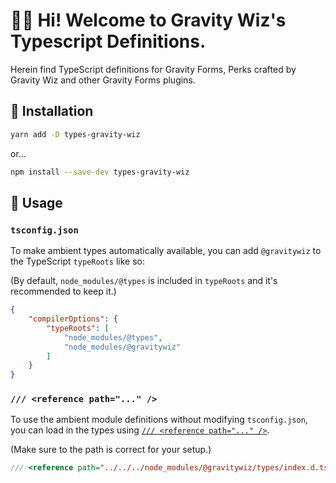 # 🧙‍♂️ Hi! Welcome to Gravity Wiz's Typescript Definitions.

Herein find TypeScript definitions for Gravity Forms, Perks crafted by Gravity Wiz and other Gravity Forms plugins.

## 💾 Installation

```sh
yarn add -D types-gravity-wiz
```

or...
```sh
npm install --save-dev types-gravity-wiz
```

## 🚀 Usage

### `tsconfig.json`

To make ambient types automatically available, you can add `@gravitywiz` to the TypeScript `typeRoots` like so:

(By default, `node_modules/@types` is included in `typeRoots` and it's recommended to keep it.)

```json
{
	"compilerOptions": {
		"typeRoots": [
			"node_modules/@types",
			"node_modules/@gravitywiz"
		]
	}
}
```

### `/// <reference path="..." />`

To use the ambient module definitions without modifying `tsconfig.json`, you can load in the types using
[`/// <reference path="..." />`](https://www.typescriptlang.org/docs/handbook/triple-slash-directives.html#-reference-path-).

(Make sure to the path is correct for your setup.)

```ts
/// <reference path="../../../node_modules/@gravitywiz/types/index.d.ts" />
```
